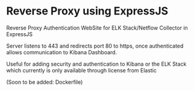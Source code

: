 # Reverse Proxy using ExpressJS
Reverse Proxy Authentication WebSite for ELK Stack/Netflow Collector in ExpressJS

Server listens to 443 and redirects port 80 to https, once authenticated allows communication to Kibana Dashboard.

Useful for adding security and authentication to Kibana or the ELK Stack which currently is only available through license from Elastic


(Soon to be added: Dockerfile)
